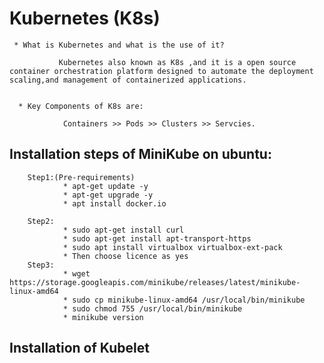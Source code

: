 # Kubernetes (K8s)

     * What is Kubernetes and what is the use of it?

               Kubernetes also known as K8s ,and it is a open source container orchestration platform designed to automate the deployment                   scaling,and management of containerized applications.


      * Key Components of K8s are:

                Containers >> Pods >> Clusters >> Servcies.
                
                
## Installation steps of MiniKube on ubuntu:

        Step1:(Pre-requirements)
                * apt-get update -y
                * apt-get upgrade -y
                * apt install docker.io

        Step2:
                * sudo apt-get install curl
                * sudo apt-get install apt-transport-https
                * sudo apt install virtualbox virtualbox-ext-pack
                * Then choose licence as yes
        Step3:
                * wget https://storage.googleapis.com/minikube/releases/latest/minikube-linux-amd64
                * sudo cp minikube-linux-amd64 /usr/local/bin/minikube
                * sudo chmod 755 /usr/local/bin/minikube
                * minikube version

## Installation of Kubelet 
                

                
                
